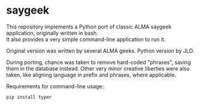 # saygeek

This repository implements a Python port of classic ALMA saygeek application, originally written in bash.   
It also provides a very simple command-line application to run it.

Original version was written by several ALMA geeks.
Python version by JLO.

During porting, chance was taken to remove hard-coded "phrases", saving them in the database
instead. Other very minor creative liberties were also taken, like aligning language in prefix
and phrases, where applicable.

Requirements for command-line usage:   
    
    pip install typer
